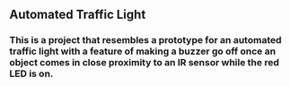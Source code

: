 ## Automated Traffic Light
### This is a project that resembles a prototype for an automated traffic light with a feature of making a buzzer go off once an object comes in close proximity to an IR sensor while the red LED is on.
